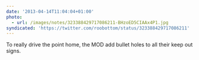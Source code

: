 ```yaml
---
date: '2013-04-14T11:04:04+01:00'
photo:
  - url: /images/notes/323388429717086211-BHzoED5CIAAx4P1.jpg
syndicated: 'https://twitter.com/roobottom/status/323388429717086211'
---
```

To really drive the point home, the MOD  add bullet holes to all their keep out signs. 

